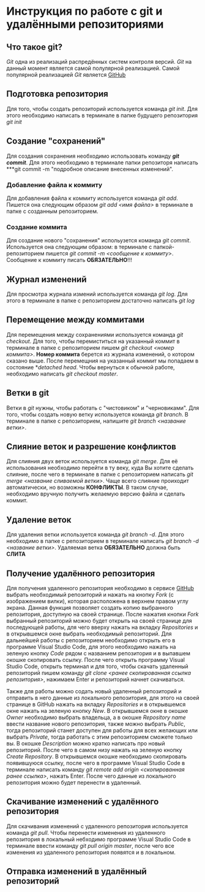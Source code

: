 # Инструкция по работе с git и удалёнными репозиториями

## Что такое git?
*Git* одна из реализаций распредённых систем контроля версий. *Git* на данный момент является самой полулярной реализацией. Самой популярной реализацией *Git* является [GitHub](https://github.com) 

## Подготовка репозитория
Для того, чтобы создать репозиторий используется команда *git init*. Для этого необходимо написать в терминале в папке будущего репозитория *git init* 

## Создание "сохранений"
Для создания сохранения необходимо использовать команду ***git commit***. Для этого необходимо в терминале папки репозиторя написать ***git commit -m "подробное описание внесенных изменений".

### Добавление файла к коммиту

Для добавления файла к коммиту используется команда *git add*. Пишется она следующим образом *git add <имя файла>* в терминале в папке с созданным репозиторием.

### Создание коммита

Для создание нового "сохранения" испольузется команда *git commit*. Используется она следующим образом: в терминале с папкой-репозиторием пишется *git commit -m <сообщение к коммиту>*. Сообщение к коммиту писать **ОБЯЗАТЕЛЬНО**!!! 

## Журнал изменений
Для просмотра журнала измений используется команда *git log*. Для этого в терминале в папке с репозиторием достаточно написать *git log*

## Перемещение между коммитами
Для перемещения между сохранениями используется команда *git checkout*. Для того, чтобы перемиститься на указанный коммит в терминале в папке с репозиторием пишем *git checkout <номер коммита>*. **Номер коммита** берется из журнала изменений, о котором сказано выше. После перемещния на указанный коммит мы попадаем в состояние **detached head*. Чтобы вернуться к обычной работе, необходимо написать *git checkout master*.

## Ветки в git
Ветки в *git* нужны, чтобы работать с "чистовиком" и "черновиками". Для того, чтобы создать новую ветку используется команда *git branch*. В терминале в папке с репозиторием, напишите *git branch <название ветки>*.

## Слияние веток и разрешение конфликтов
Для слияния двух веток используется команда *git merge*. Для её использования необходимо перейти в ту веку, куда Вы хотите сделать слияние, после чего в терминале в папке с репозиторием написать *git merge <название сливаемой ветки>*. Чаще всего слияние проиходит автоматически, но возможны **КОНФЛИКТЫ**. В таком случае, необходимо вручную получить желаемую версию файла и сделать коммит.

## Удаление веток
Для удаления ветки используется команда *git branch -d*. Для этого необходимо в папке с репозиторием в терминале написать *git branch -d <название ветки>*. Удаляемая ветка **ОБЯЗАТЕЛЬНО** должна быть **СЛИТА**

## Получение удалённого репозитория
Для получения удаленного репозитория необходимо в сервисе [GitHub](https://github.com) выбрать необходимый репозиторий и нажать на кнопку *Fork* (с изображением вилки), которая расположена в верхнем правом углу экрана. Данная функция позволяет создать копию выбранного репозитория, доступную на своей странице. После нажатия кнопки *Fork* выбранный репозиторий можно будет открыть на своей странице для последующей работы, для чего вверху нажать на вкладку *Repositories* и в открывшемся окне выбрать необходимый репозиторий. Для дальнейшей работы с репозиторием необходимо открыть его в программе Visual Studio Code, для этого необходимо нажать на зеленую кнопку *Code* рядом с названием репозитория и в выпавшем окошке скопировать ссылку. После чего открыть программу Visual Studio Code, открыть терминал и для того, чтобы скачать удаленный репозиторий пишем команду *git clone <ранее скопированная ссылка репозитория>*, нажимаем Enter и репозиторий начнет скачиваться.

Также для работы можно содать новый удаленный репозиторий и отправить в него данные из локального репозитория, для этого на своей странице в GitHub нажать на вкладку *Repositories* и в открывшемся окне нажать на зеленую кнопку *New*. В открывшемся окне в окошке *Owner* необходимо выбрать владельца, а в окошке *Repository name* ввести название нового репозитория, также можно выбрать *Public*, тогда репозиторий станет доступен для работы для всех желающих или выбрать *Private*, тогда работать с этим репозиторием сможете только вы. В окошке *Description* можно кратко написать про новый репозиторий. После чего в самом низу нажать на зеленую кнопку *Create Repository*. В открывшемся окошке необходимо скопировать появившуюся ссылку, после чего в программе Visual Studio Code в терминале написать команду *git remote add origin <скопированная ранее ссылка>*, нажать Enter. После чего данные из локального репозитория можно будет перенести в удаленный.

## Скачивание изменений с удалённого репозитория

Для скачивания изменений с удаленного репозитория используется команда *git pull*. Чтобы перенести изменения из удаленного репозитория в локальный небходимо программе Visual Studio Code в терминале ввести команду *git pull origin master*, после чего все изменения из удаленного репозитория появятся и в локальном.

## Отправка изменений в удалённый репозиторий
